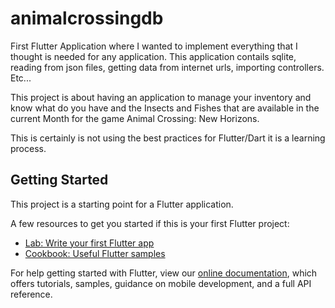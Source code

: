 # animalcrossingdb

First Flutter Application where I wanted to implement everything that I thought is needed for any application. This application contails sqlite, reading from json files, getting data from internet urls, importing controllers. Etc...

This project is about having an application to manage your inventory and know what do you have and the Insects and Fishes that are available in the current Month for the game Animal Crossing: New Horizons.

This is certainly is not using the best practices for Flutter/Dart it is a learning process.

## Getting Started

This project is a starting point for a Flutter application.

A few resources to get you started if this is your first Flutter project:

- [Lab: Write your first Flutter app](https://flutter.dev/docs/get-started/codelab)
- [Cookbook: Useful Flutter samples](https://flutter.dev/docs/cookbook)

For help getting started with Flutter, view our
[online documentation](https://flutter.dev/docs), which offers tutorials,
samples, guidance on mobile development, and a full API reference.
